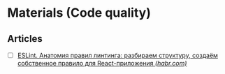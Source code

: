 # Materials (Code quality)

## Articles

- [ ] [ESLint. Анатомия правил линтинга: разбираем структуру, создаём собственное правило для React-приложения *(habr.com)*](https://habr.com/ru/companies/domclick/articles/743384/)
